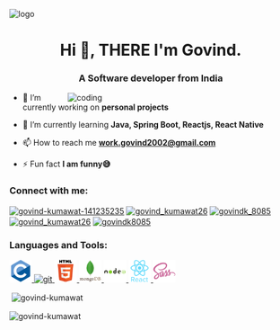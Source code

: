 ![logo]([https://github.com/Govind-kumawat/Govind-kumawat/commit/f79f47cb1bbf209068ad8b7d492742626c19b54c#diff-54ae6cef02a90cff9a309b938c32525e4aabde3c9051fe1d413e0cba5d02526f](https://drive.google.com/file/d/1g4KwFHwUfTn-10V7OBaAH0PjbKOgLBCH/view?usp=drive_link))
<h1 align="center">Hi 👋, THERE I'm Govind.</h1>
<h3 align="center">A Software developer from India</h3>

<img align="right" alt="coding" width="400" src="https://user-images.githubusercontent.com/55389276/140866485-8fb1c876-9a8f-4d6a-98dc-08c4981eaf70.gif">

- 🔭 I’m currently working on **personal projects**

- 🌱 I’m currently learning **Java, Spring Boot, Reactjs, React Native**

- 📫 How to reach me **work.govind2002@gmail.com**

- ⚡ Fun fact **I am funny😅**

<h3 align="left">Connect with me:</h3>
<p align="left">
<a href="https://linkedin.com/in/govind-kumawat-141235235" target="blank"><img align="center" src="https://raw.githubusercontent.com/rahuldkjain/github-profile-readme-generator/master/src/images/icons/Social/linked-in-alt.svg" alt="govind-kumawat-141235235" height="30" width="40" /></a>
<a href="https://instagram.com/govind_kumawat26" target="blank"><img align="center" src="https://raw.githubusercontent.com/rahuldkjain/github-profile-readme-generator/master/src/images/icons/Social/instagram.svg" alt="govind_kumawat26" height="30" width="40" /></a>
<a href="https://www.hackerrank.com/govindk_8085" target="blank"><img align="center" src="https://raw.githubusercontent.com/rahuldkjain/github-profile-readme-generator/master/src/images/icons/Social/hackerrank.svg" alt="govindk_8085" height="30" width="40" /></a>
<a href="https://www.leetcode.com/govind_kumawat26" target="blank"><img align="center" src="https://raw.githubusercontent.com/rahuldkjain/github-profile-readme-generator/master/src/images/icons/Social/leet-code.svg" alt="govind_kumawat26" height="30" width="40" /></a>
<a href="https://auth.geeksforgeeks.org/user/govindk8085" target="blank"><img align="center" src="https://raw.githubusercontent.com/rahuldkjain/github-profile-readme-generator/master/src/images/icons/Social/geeks-for-geeks.svg" alt="govindk8085" height="30" width="40" /></a>
</p>

<h3 align="left">Languages and Tools:</h3>
<p align="left"> <a href="https://www.cprogramming.com/" target="_blank" rel="noreferrer"> <img src="https://raw.githubusercontent.com/devicons/devicon/master/icons/c/c-original.svg" alt="c" width="40" height="40"/> </a> <a href="https://git-scm.com/" target="_blank" rel="noreferrer"> <img src="https://www.vectorlogo.zone/logos/git-scm/git-scm-icon.svg" alt="git" width="40" height="40"/> </a> <a href="https://www.w3.org/html/" target="_blank" rel="noreferrer"> <img src="https://raw.githubusercontent.com/devicons/devicon/master/icons/html5/html5-original-wordmark.svg" alt="html5" width="40" height="40"/> </a> <a href="https://www.mongodb.com/" target="_blank" rel="noreferrer"> <img src="https://raw.githubusercontent.com/devicons/devicon/master/icons/mongodb/mongodb-original-wordmark.svg" alt="mongodb" width="40" height="40"/> </a> <a href="https://nodejs.org" target="_blank" rel="noreferrer"> <img src="https://raw.githubusercontent.com/devicons/devicon/master/icons/nodejs/nodejs-original-wordmark.svg" alt="nodejs" width="40" height="40"/> </a> <a href="https://reactjs.org/" target="_blank" rel="noreferrer"> <img src="https://raw.githubusercontent.com/devicons/devicon/master/icons/react/react-original-wordmark.svg" alt="react" width="40" height="40"/> </a> <a href="https://sass-lang.com" target="_blank" rel="noreferrer"> <img src="https://raw.githubusercontent.com/devicons/devicon/master/icons/sass/sass-original.svg" alt="sass" width="40" height="40"/> </a> </p>

<p>&nbsp;<img align="center" src="https://github-readme-stats.vercel.app/api?username=govind-kumawat&show_icons=true&locale=en" alt="govind-kumawat" /></p>

<p><img align="center" src="https://github-readme-streak-stats.herokuapp.com/?user=govind-kumawat&" alt="govind-kumawat" /></p>

